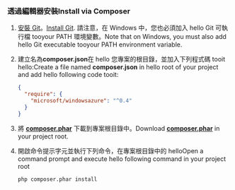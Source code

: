 ### <a name="install-via-composer"></a><span data-ttu-id="cdfc0-101">透過編輯器安裝</span><span class="sxs-lookup"><span data-stu-id="cdfc0-101">Install via Composer</span></span>
1. <span data-ttu-id="cdfc0-102">[安裝 Git][install-git]。</span><span class="sxs-lookup"><span data-stu-id="cdfc0-102">[Install Git][install-git].</span></span> <span data-ttu-id="cdfc0-103">請注意，在 Windows 中，您也必須加入 hello Git 可執行檔 tooyour PATH 環境變數。</span><span class="sxs-lookup"><span data-stu-id="cdfc0-103">Note that on Windows, you must also add hello Git executable tooyour PATH environment variable.</span></span> 
2. <span data-ttu-id="cdfc0-104">建立名為**composer.json**在 hello 您專案的根目錄，並加入下列程式碼 tooit hello:</span><span class="sxs-lookup"><span data-stu-id="cdfc0-104">Create a file named **composer.json** in hello root of your project and add hello following code tooit:</span></span>
   
    ```json
    {
      "require": {
        "microsoft/windowsazure": "^0.4"
      }
    }
    ```
3. <span data-ttu-id="cdfc0-105">將 **[composer.phar][composer-phar]** 下載到專案根目錄中。</span><span class="sxs-lookup"><span data-stu-id="cdfc0-105">Download **[composer.phar][composer-phar]** in your project root.</span></span>
4. <span data-ttu-id="cdfc0-106">開啟命令提示字元並執行下列命令，在專案根目錄中的 hello</span><span class="sxs-lookup"><span data-stu-id="cdfc0-106">Open a command prompt and execute hello following command in your project root</span></span>
   
    ```
    php composer.phar install
    ```

[php-sdk-github]: http://go.microsoft.com/fwlink/?LinkId=252719
[install-git]: http://git-scm.com/book/en/Getting-Started-Installing-Git
[download-SDK-PHP]: ../articles/php-download-sdk.md
[composer-phar]: http://getcomposer.org/composer.phar
